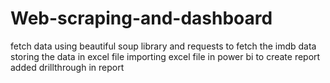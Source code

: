 # Web-scraping-and-dashboard
fetch data using beautiful soup library and requests to fetch the imdb data 
storing the data in excel file
importing  excel file in power bi to create report
added drillthrough in report 

